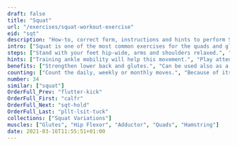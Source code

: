 ```yaml
---
draft: false
title: "Squat"
url: "/exercises/squat-workout-exercise"
eid: "sqt"
description: "How-to, correct form, instructions and hints to perform Squat. Similar exercises and video demo"
intro: ["Squat is one of the most common exercises for the quads and glutes. Requires no equipment other than comfortable clothes and allows easily increasing the number of repetitions for increased effectiveness. There are many variants for the exercise. Requires minimal space."]
steps: ["Stand with your feet hip-wide, arms and shoulders relaxed.", "Slightly point you feet toes to the side, no more than 20 degrees.", "Bend your knees until your quads are parallel to the ground.", "While lowering yourself, either join hands in front of your chest, or extend arms horizontally.", "Extend the legs to return to the standing position, again relax your arms side by side."]
hints: ["Training ankle mobility will help this movement.", "Play attention to your back position, while performing the exercise."]
benefits: ["Strengthen lower back and glutes.", "Can be used also as a warmup routine, with a small number of repetitions."]
counting: ["Count the daily, weekly or monthly moves.", "Because of its null requirements, can be done in any pause while cooking or preparing for the daily hygiene.", "In your workouts, perform 2 to 4 series of 20 squats."]
number: 34
similar: ["squat"]
OrderFull_Prev: "flutter-kick"
OrderFull_First: "calfr"
OrderFull_Next: "sqt-hold"
OrderFull_Last: "pllt-lsit-tuck"
collections: ["Squat Variations"]
muscles: ["Glutes", "Hip Flexor", "Adductor", "Quads", "Hamstring"]
date: 2021-03-16T11:55:51+01:00
---
```


